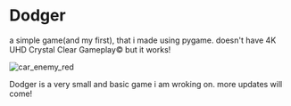 # Dodger
a simple game(and my first), that i made using pygame. doesn't have 4K UHD Crystal Clear Gameplay© but it works! 

![car_enemy_red](https://user-images.githubusercontent.com/100288778/155762294-fc480eb6-2906-49e6-b614-9b424afb5cd4.png)

Dodger is a very small and basic game i am wroking on. more updates will come!

